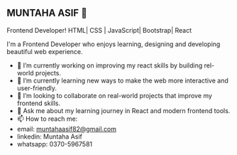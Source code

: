 ## MUNTAHA ASIF 👋
Frontend Developer!
HTML| CSS | JavaScript| Bootstrap| React

I'm a Frontend Developer who enjoys learning, designing and developing beautiful web experience.



- 🔭 I’m currently working on improving my react skills by building rel-world projects.
- 🌱 I’m currently learning new ways to make the web more interactive and user-friendly.
- 👯 I’m looking to collaborate on real-world projects that improve my frontend skills.
- 💬 Ask me about my learning journey in React and modern frontend tools.
- 📫 How to reach me:
-  email: muntahaasif82@gmail.com
-  linkedin: Muntaha Asif
-  whatsapp: 0370-5967581
   
